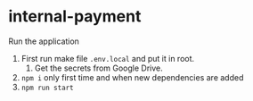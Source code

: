 # internal-payment

Run the application

1. First run make file ```.env.local``` and put it in root.
   1. Get the secrets from Google Drive.
2. ```npm i``` only first time and when new dependencies are added
3. ```npm run start```
